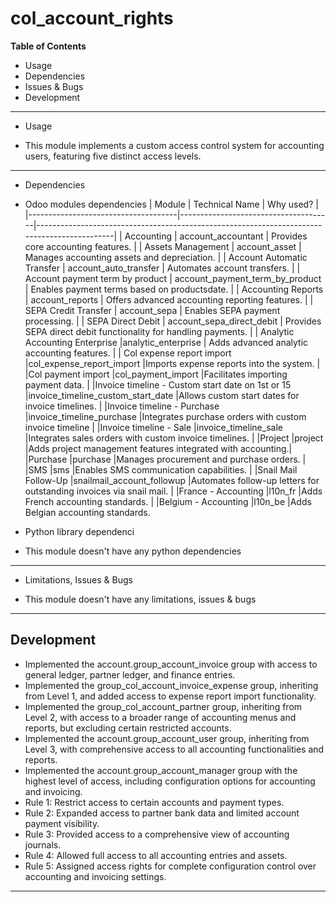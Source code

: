 # col_account_rights

**Table of Contents**

* Usage
* Dependencies
* Issues & Bugs
* Development

---

* Usage

* This module implements a custom access control system for accounting users, featuring five distinct access levels.
---

* Dependencies

* Odoo modules dependencies
| Module                              | Technical Name                       | Why used?                                                |
|-------------------------------------|--------------------------------------|---------------------------------------------------------------------------------------------|
| Accounting                          | account_accountant                   | Provides core accounting features.                       |
| Assets Management                   | account_asset                        | Manages accounting assets and depreciation.              | 
| Account Automatic Transfer          | account_auto_transfer                | Automates account transfers.                             |
| Account payment term by product     | account_payment_term_by_product      | Enables payment terms based on productsdate.             |
| Accounting Reports                  | account_reports                      | Offers advanced accounting reporting features.           |
| SEPA Credit Transfer                | account_sepa                         | Enables SEPA payment processing.                         |
| SEPA Direct Debit                   | account_sepa_direct_debit            | Provides SEPA direct debit functionality for handling payments.                                                                                                                               |
| Analytic Accounting Enterprise      |analytic_enterprise                   | Adds advanced analytic accounting features.              |
|  Col expense report import          |col_expense_report_import             |Imports expense reports into the system.                  |
|Col payment import                   |col_payment_import                    |Facilitates importing payment data.                       |
|Invoice timeline - Custom start date on 1st or 15      |invoice_timeline_custom_start_date    |Allows custom start dates for invoice timelines.                                                                                                                              |
|Invoice timeline - Purchase          |invoice_timeline_purchase             |Integrates purchase orders with custom invoice timeline   |
|Invoice timeline - Sale              |invoice_timeline_sale	             |Integrates sales orders with custom invoice timelines.    |
|Project                              |project                               |Adds project management features integrated with accounting.|
|Purchase                             |purchase                              |Manages procurement and purchase orders.                  |
|SMS                                  |sms                                   |Enables SMS communication capabilities.                   |
|Snail Mail Follow-Up                 |snailmail_account_followup            |Automates follow-up letters for outstanding invoices via snail mail.                                                                                                                                   |
|France - Accounting                  |l10n_fr                               |Adds French accounting standards.                         |
|Belgium - Accounting                 |l10n_be                               |Adds Belgian accounting standards.

* Python library dependenci

* This module doesn't have any python dependencies

---

* Limitations, Issues & Bugs

* This module doesn't have any limitations, issues & bugs

---

## Development

* Implemented the account.group_account_invoice group with access to general ledger, partner ledger, and finance entries.
* Implemented the group_col_account_invoice_expense group, inheriting from Level 1, and added access to expense report import functionality.
* Implemented the group_col_account_partner group, inheriting from Level 2, with access to a broader range of accounting menus and reports, but excluding certain restricted accounts.
* Implemented the account.group_account_user group, inheriting from Level 3, with comprehensive access to all accounting functionalities and reports.
* Implemented the account.group_account_manager group with the highest level of access, including configuration options for accounting and invoicing.
* Rule 1: Restrict access to certain accounts and payment types.
* Rule 2: Expanded access to partner bank data and limited account payment visibility.
* Rule 3: Provided access to a comprehensive view of accounting journals.
* Rule 4: Allowed full access to all accounting entries and assets.
* Rule 5: Assigned access rights for complete configuration control over accounting and invoicing settings.

---
